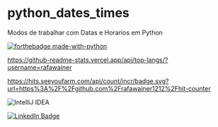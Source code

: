 # python_dates_times
Modos de trabalhar com Datas e Horarios em Python

[![forthebadge made-with-python](http://ForTheBadge.com/images/badges/made-with-python.svg)](https://www.python.org/)

https://github-readme-stats.vercel.app/api/top-langs/?username=rafawainer

https://hits.seeyoufarm.com/api/count/incr/badge.svg?url=https%3A%2F%2Fgithub.com%2Frafawainer1212%2Fhit-counter

![IntelliJ IDEA](https://img.shields.io/badge/IntelliJIDEA-000000.svg?style=for-the-badge&logo=intellij-idea&logoColor=white)

[![LinkedIn Badge](https://img.shields.io/badge/LinkedIn-Profile-informational?style=flat&logo=linkedin&logoColor=white&color=0D76A8)](https://www.linkedin.com/in/rafawainer/)
